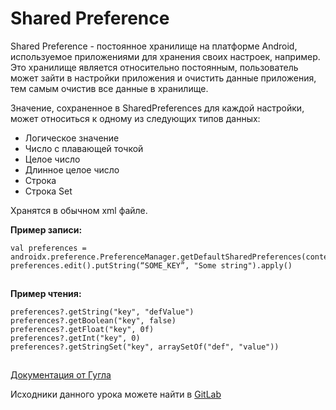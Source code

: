 # Shared Preference

Shared Preference - постоянное хранилище на платформе Android, используемое приложениями для хранения своих настроек, например. Это хранилище является относительно постоянным, пользователь может зайти в настройки приложения и очистить данные приложения, тем самым очистив все данные в хранилище.

Значение, сохраненное в SharedPreferences для каждой настройки, может относиться к одному из следующих типов данных:

* Логическое значение
* Число с плавающей точкой
* Целое число
* Длинное целое число
* Строка
* Строка Set

Хранятся в обычном xml файле.

**Пример записи:**

```
val preferences = androidx.preference.PreferenceManager.getDefaultSharedPreferences(context)
preferences.edit().putString(“SOME_KEY”, "Some string").apply()
```

![](data:image/gif;base64,R0lGODlhAQABAPABAP///wAAACH5BAEKAAAALAAAAAABAAEAAAICRAEAOw==)![](data:image/gif;base64,R0lGODlhAQABAPABAP///wAAACH5BAEKAAAALAAAAAABAAEAAAICRAEAOw== "Click and drag to move")

**Пример чтения:**

```
preferences?.getString("key", "defValue")
preferences?.getBoolean("key", false)
preferences?.getFloat("key", 0f)
preferences?.getInt("key", 0)
preferences?.getStringSet("key", arraySetOf("def", "value"))
```

![](data:image/gif;base64,R0lGODlhAQABAPABAP///wAAACH5BAEKAAAALAAAAAABAAEAAAICRAEAOw==)![](data:image/gif;base64,R0lGODlhAQABAPABAP///wAAACH5BAEKAAAALAAAAAABAAEAAAICRAEAOw== "Click and drag to move")

[Документация от Гугла](https://developer.android.com/reference/androidx/preference/package-summary)

Исходники данного урока можете найти в [GitLab](https://gitlab.com/azatserzhan/jmart/-/tree/main/Lesson%2030.%20Room%201)
